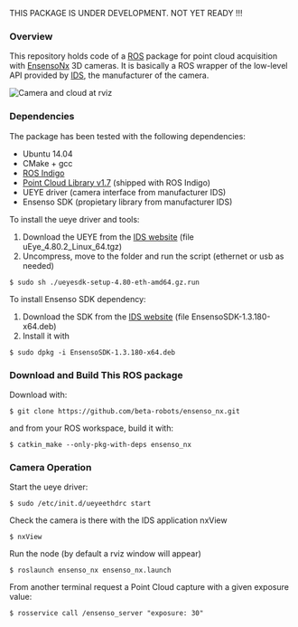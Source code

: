 THIS PACKAGE IS UNDER DEVELOPMENT. NOT YET READY !!!

### Overview
This repository holds code of a [ROS](http://www.ros.org) package for point cloud acquisition with  [EnsensoNx](https://en.ids-imaging.com/ensenso-stereo-3d-camera.html) 3D cameras. It is basically a ROS wrapper of the low-level API provided by [IDS](https://en.ids-imaging.com), the manufacturer of the camera. 

![Camera and cloud at rviz](https://github.com/beta-robots/ensenso_nx/blob/master/media/20160801_ensenso_ros_cropped.png)

### Dependencies
The package has been tested with the following dependencies:
* Ubuntu 14.04
* CMake + gcc
* [ROS Indigo](http://wiki.ros.org/indigo/Installation/Ubuntu)
* [Point Cloud Library v1.7](http://www.pointclouds.org/) (shipped with ROS Indigo)
* UEYE driver (camera interface from manufacturer IDS)
* Ensenso SDK (propietary library from manufacturer IDS)

To install the ueye driver and tools:

1. Download the UEYE from the [IDS website](http://www.ensenso.com/support/sdk-download/) (file uEye_4.80.2_Linux_64.tgz)
2. Uncompress, move to the folder and run the script (ethernet or usb as needed)
```shell 
$ sudo sh ./ueyesdk-setup-4.80-eth-amd64.gz.run
```

To install Ensenso SDK dependency:

1. Download the SDK from the [IDS website](http://www.ensenso.com/support/sdk-download/) (file EnsensoSDK-1.3.180-x64.deb)
2. Install it with
```shell 
$ sudo dpkg -i EnsensoSDK-1.3.180-x64.deb
```

### Download and Build This ROS package
Download with:
```shell
$ git clone https://github.com/beta-robots/ensenso_nx.git
```
and from your ROS workspace, build it with:
```shell
$ catkin_make --only-pkg-with-deps ensenso_nx
```

### Camera Operation
Start the ueye driver:
```shell
$ sudo /etc/init.d/ueyeethdrc start
```
Check the camera is there with the IDS application nxView
```shell
$ nxView
```
Run the node (by default a rviz window will appear)
```shell
$ roslaunch ensenso_nx ensenso_nx.launch 
```
From another terminal request a Point Cloud capture with a given exposure value: 
```shell
$ rosservice call /ensenso_server "exposure: 30"
```






